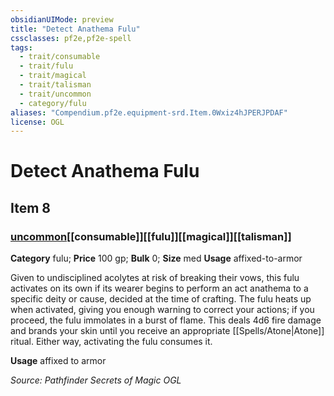 ```yaml
---
obsidianUIMode: preview
title: "Detect Anathema Fulu"
cssclasses: pf2e,pf2e-spell
tags:
  - trait/consumable
  - trait/fulu
  - trait/magical
  - trait/talisman
  - trait/uncommon
  - category/fulu
aliases: "Compendium.pf2e.equipment-srd.Item.0Wxiz4hJPERJPDAF"
license: OGL
---
```

# Detect Anathema Fulu
## Item 8
### [uncommon](uncommon "Uncommon Rarity Trait")[[consumable]][[fulu]][[magical]][[talisman]]

**Category** fulu; 
**Price** 100 gp; 
**Bulk** 0; **Size** med
**Usage** affixed-to-armor

Given to undisciplined acolytes at risk of breaking their vows, this fulu activates on its own if its wearer begins to perform an act anathema to a specific deity or cause, decided at the time of crafting. The fulu heats up when activated, giving you enough warning to correct your actions; if you proceed, the fulu immolates in a burst of flame. This deals 4d6 fire damage and brands your skin until you receive an appropriate [[Spells/Atone|Atone]] ritual. Either way, activating the fulu consumes it.

**Usage** affixed to armor

*Source: Pathfinder Secrets of Magic*
*OGL*